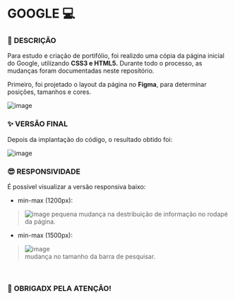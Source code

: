 # GOOGLE :computer:

### :speech_balloon: **DESCRIÇÃO**

Para estudo e criação de portifólio, foi realizdo uma cópia da página inicial do Google, utilizando **CSS3 e HTML5.** Durante todo o processo, as mudanças foram documentadas neste repositório.

Primeiro, foi projetado o layout da página no **Figma**, para determinar posições, tamanhos e cores. 

![image](https://user-images.githubusercontent.com/119085196/217018747-577649f0-86cd-49bf-99ba-007e5505c751.png)

### :sparkles: **VERSÃO FINAL** 

Depois da implantação do código, o resultado obtido foi: 

![image](https://user-images.githubusercontent.com/119085196/217019095-e32d4fb4-d1e5-42cb-bcc9-82fee95c13fc.png)

### :sunglasses: **RESPONSIVIDADE**

É possível visualizar a versão responsiva baixo:

- min-max (1200px):

> ![image](https://user-images.githubusercontent.com/119085196/217019698-23d9f440-be2d-4bbc-a7de-e6b3accc3c9c.png)
> pequena mudança na destribuição de informação no rodapé da página.

- min-max (1500px):

> ![image](https://user-images.githubusercontent.com/119085196/217020052-fb0acd60-ff07-4c25-aeb5-661c1a87e571.png) <br>
> mudança no tamanho da barra de pesquisar.

<br>

### :raising_hand: **OBRIGADX PELA ATENÇÃO!**
